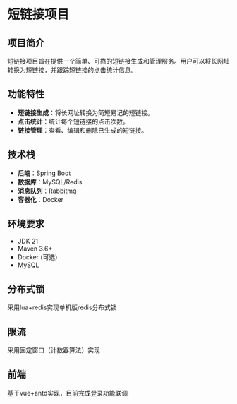 # 短链接项目

## 项目简介

短链接项目旨在提供一个简单、可靠的短链接生成和管理服务。用户可以将长网址转换为短链接，并跟踪短链接的点击统计信息。

## 功能特性

- **短链接生成**：将长网址转换为简短易记的短链接。
- **点击统计**：统计每个短链接的点击次数。
- **链接管理**：查看、编辑和删除已生成的短链接。

## 技术栈

- **后端**：Spring Boot
- **数据库**：MySQL/Redis
- **消息队列**：Rabbitmq
- **容器化**：Docker

## 环境要求

- JDK 21
- Maven 3.6+
- Docker (可选)
- MySQL

## 分布式锁
采用lua+redis实现单机版redis分布式锁

## 限流
采用固定窗口（计数器算法）实现

## 前端
基于vue+antd实现，目前完成登录功能联调


